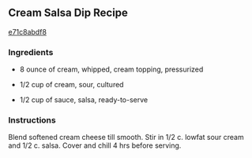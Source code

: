 ## Cream Salsa Dip Recipe

[e71c8abdf8](http://cookeatshare.com/recipes/cream-salsa-dip-3587)

### Ingredients

 - 8 ounce of cream, whipped, cream topping, pressurized

 - 1/2 cup of cream, sour, cultured

 - 1/2 cup of sauce, salsa, ready-to-serve

### Instructions

Blend softened cream cheese till smooth. Stir in 1/2 c. lowfat sour cream and 1/2 c. salsa. Cover and chill 4 hrs before serving.
